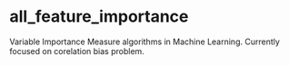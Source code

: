 # all_feature_importance
Variable Importance Measure algorithms in Machine Learning.
Currently focused on corelation bias problem.

